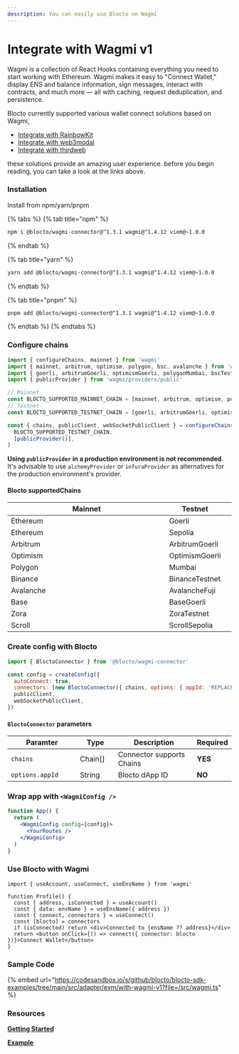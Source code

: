 ```yaml
---
description: You can easily use Blocto on Wagmi
---
```


# Integrate with Wagmi v1

Wagmi is a collection of React Hooks containing everything you need to start working with Ethereum. Wagmi makes it easy to "Connect Wallet," display ENS and balance information, sign messages, interact with contracts, and much more — all with caching, request deduplication, and persistence.

Blocto currently supported various wallet connect solutions based on Wagmi,

* [Integrate with RainbowKit](integrate-with-rainbowkit.md)
* [Integrate with web3modal](integrate-with-web3modal.md)
* [Integrate with thirdweb](integrate-with-thirdweb.md)

these solutions provide an amazing user experience. before you begin reading, you can take a look at the links above.

### Installation

Install from npm/yarn/pnpm

{% tabs %}
{% tab title="npm" %}
```bash
npm i @blocto/wagmi-connector@^1.3.1 wagmi@^1.4.12 viem@~1.0.0
```
{% endtab %}

{% tab title="yarn" %}
```bash
yarn add @blocto/wagmi-connector@^1.3.1 wagmi@^1.4.12 viem@~1.0.0
```
{% endtab %}

{% tab title="pnpm" %}
```bash
pnpm add @blocto/wagmi-connector@^1.3.1 wagmi@^1.4.12 viem@~1.0.0
```
{% endtab %}
{% endtabs %}

### Configure chains

```javascript
import { configureChains, mainnet } from 'wagmi'
import { mainnet, arbitrum, optimism, polygon, bsc, avalanche } from 'wagmi/chains'
import { goerli, arbitrumGoerli, optimismGoerli, polygonMumbai, bscTestnet, avalancheFuji  } from 'wagmi/chains'
import { publicProvider } from 'wagmi/providers/public'

// Mainnet
const BLOCTO_SUPPORTED_MAINNET_CHAIN = [mainnet, arbitrum, optimism, polygon, bsc, avalanche];
// Testnet
const BLOCTO_SUPPORTED_TESTNET_CHAIN = [goerli, arbitrumGoerli, optimismGoerli, polygonMumbai, bscTestnet, avalancheFuji];

const { chains, publicClient, webSocketPublicClient } = configureChains(
  BLOCTO_SUPPORTED_TESTNET_CHAIN,
  [publicProvider()],
)
```

**Using `publicProvider` in a production environment is not recommended**. It's advisable to use `alchemyProvider` or `infuraProvider` as alternatives for the production environment's provider.

#### Blocto supportedChains

<table><thead><tr><th width="373">Mainnet</th><th>Testnet</th><th data-hidden></th></tr></thead><tbody><tr><td>Ethereum</td><td>Goerli</td><td></td></tr><tr><td>Ethereum</td><td>Sepolia</td><td></td></tr><tr><td>Arbitrum</td><td>ArbitrumGoerli</td><td></td></tr><tr><td>Optimism</td><td>OptimismGoerli</td><td></td></tr><tr><td>Polygon</td><td>Mumbai</td><td></td></tr><tr><td>Binance</td><td>BinanceTestnet</td><td></td></tr><tr><td>Avalanche</td><td>AvalancheFuji</td><td></td></tr><tr><td>Base</td><td>BaseGoerli</td><td></td></tr><tr><td>Zora</td><td>ZoraTestnet</td><td></td></tr><tr><td>Scroll</td><td>ScrollSepolia</td><td></td></tr></tbody></table>

### Create config with Blocto

```javascript
import { BloctoConnector } from '@blocto/wagmi-connector'

const config = createConfig({
  autoConnect: true,
  connectors: [new BloctoConnector({ chains, options: { appId: 'REPLACE_WITH_YOUR_DAPP_ID' } })]
  publicClient,
  webSocketPublicClient,
})
```

#### `BloctoConnector` parameters

<table><thead><tr><th width="211">Paramter</th><th width="100">Type</th><th width="318">Description</th><th>Required</th></tr></thead><tbody><tr><td><code>chains</code></td><td>Chain[]</td><td>Connector supports Chains</td><td><strong>YES</strong></td></tr><tr><td><code>options.appId</code></td><td>String</td><td>Blocto dApp ID</td><td><strong>NO</strong></td></tr></tbody></table>

### Wrap app with `<WagmiConfig />`

```jsx
function App() {
  return (
    <WagmiConfig config={config}>
      <YourRoutes />
    </WagmiConfig>
  )
}
```

### Use Blocto with Wagmi

```tsx
import { useAccount, useConnect, useEnsName } from 'wagmi'

function Profile() {
  const { address, isConnected } = useAccount()
  const { data: ensName } = useEnsName({ address })
  const { connect, connectors } = useConnect()
  const [blocto] = connectors
  if (isConnected) return <div>Connected to {ensName ?? address}</div>
  return <button onClick={() => connect({ connector: blocto })}>Connect Wallet</button>
}

```

### Sample Code

{% embed url="https://codesandbox.io/s/github/blocto/blocto-sdk-examples/tree/main/src/adapter/evm/with-wagmi-v1?file=/src/wagmi.ts" %}

### Resources

[**Getting Started**](https://wagmi.sh/react/getting-started)

[**Example**](https://wagmi.sh/examples/connect-wallet)
